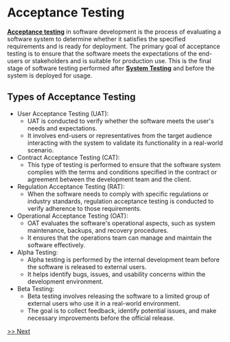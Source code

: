 # Acceptance Testing

**[Acceptance testing](https://www.browserstack.com/guide/acceptance-testing)** in software development is the process of evaluating a software system to determine whether it satisfies the specified requirements and is ready for deployment. 
The primary goal of acceptance testing is to ensure that the software meets the expectations of the end-users or stakeholders and is suitable for production use. 
This is the final stage of software testing performed after **[System Testing](System_Testing.md)** and before the system is deployed for usage.


## Types of Acceptance Testing

* User Acceptance Testing (UAT):
  - UAT is conducted to verify whether the software meets the user's needs and expectations.
  - It involves end-users or representatives from the target audience interacting with the system to validate its functionality in a real-world scenario.
* Contract Acceptance Testing (CAT):
  - This type of testing is performed to ensure that the software system complies with the terms and conditions specified in the contract or agreement between the development team and the client.
* Regulation Acceptance Testing (RAT):
  - When the software needs to comply with specific regulations or industry standards, regulation acceptance testing is conducted to verify adherence to those requirements.
* Operational Acceptance Testing (OAT):
  - OAT evaluates the software's operational aspects, such as system maintenance, backups, and recovery procedures.
  - It ensures that the operations team can manage and maintain the software effectively.
* Alpha Testing:
  - Alpha testing is performed by the internal development team before the software is released to external users.
  - It helps identify bugs, issues, and usability concerns within the development environment.
* Beta Testing:
  - Beta testing involves releasing the software to a limited group of external users who use it in a real-world environment.
  - The goal is to collect feedback, identify potential issues, and make necessary improvements before the official release.

[>> Next](Test_Driven_Development.md)

